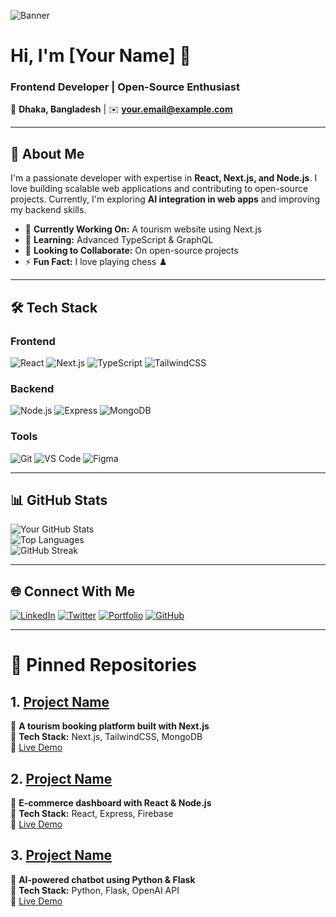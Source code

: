 <!-- Banner Image (Upload to repo & link here) -->
![Banner](https://via.placeholder.com/1200x300?text=Welcome+to+My+GitHub+Profile)

# **Hi, I'm [Your Name]** 👋  
### **Frontend Developer | Open-Source Enthusiast**  

📍 **Dhaka, Bangladesh** | ✉️ **your.email@example.com**  

---

## **🚀 About Me**  
I'm a passionate developer with expertise in **React, Next.js, and Node.js**. I love building scalable web applications and contributing to open-source projects. Currently, I'm exploring **AI integration in web apps** and improving my backend skills.  

- 🔭 **Currently Working On:** A tourism website using Next.js  
- 🌱 **Learning:** Advanced TypeScript & GraphQL  
- 👯 **Looking to Collaborate:** On open-source projects  
- ⚡ **Fun Fact:** I love playing chess ♟️  

---

## **🛠️ Tech Stack**  

### **Frontend**  
![React](https://img.shields.io/badge/-React-61DAFB?logo=react&logoColor=black)
![Next.js](https://img.shields.io/badge/-Next.js-000000?logo=next.js)
![TypeScript](https://img.shields.io/badge/-TypeScript-3178C6?logo=typescript&logoColor=white)
![TailwindCSS](https://img.shields.io/badge/-TailwindCSS-06B6D4?logo=tailwind-css)

### **Backend**  
![Node.js](https://img.shields.io/badge/-Node.js-339933?logo=node.js&logoColor=white)
![Express](https://img.shields.io/badge/-Express-000000?logo=express)
![MongoDB](https://img.shields.io/badge/-MongoDB-47A248?logo=mongodb&logoColor=white)

### **Tools**  
![Git](https://img.shields.io/badge/-Git-F05032?logo=git&logoColor=white)
![VS Code](https://img.shields.io/badge/-VS%20Code-007ACC?logo=visual-studio-code)
![Figma](https://img.shields.io/badge/-Figma-F24E1E?logo=figma&logoColor=white)

---

## **📊 GitHub Stats**  

![Your GitHub Stats](https://github-readme-stats.vercel.app/api?username=yourusername&show_icons=true&theme=radical)  
![Top Languages](https://github-readme-stats.vercel.app/api/top-langs/?username=yourusername&layout=compact)  
![GitHub Streak](https://streak-stats.demolab.com?user=yourusername&theme=radical)  

---

## **🌐 Connect With Me**  

[![LinkedIn](https://img.shields.io/badge/-LinkedIn-0A66C2?logo=linkedin)](https://linkedin.com/in/yourname)
[![Twitter](https://img.shields.io/badge/-Twitter-1DA1F2?logo=twitter)](https://twitter.com/yourhandle)
[![Portfolio](https://img.shields.io/badge/-Portfolio-FF7139?logo=firefox)](https://yourportfolio.com)
[![GitHub](https://img.shields.io/badge/-GitHub-181717?logo=github)](https://github.com/yourusername)

---

# **📌 Pinned Repositories**  

## **1. [Project Name](https://github.com/yourusername/repo-name)**  
🔹 **A tourism booking platform built with Next.js**  
🔹 **Tech Stack:** Next.js, TailwindCSS, MongoDB  
🔹 [Live Demo](https://your-project-demo.com)  

## **2. [Project Name](https://github.com/yourusername/repo-name)**  
🔹 **E-commerce dashboard with React & Node.js**  
🔹 **Tech Stack:** React, Express, Firebase  
🔹 [Live Demo](https://your-project-demo.com)  

## **3. [Project Name](https://github.com/yourusername/repo-name)**  
🔹 **AI-powered chatbot using Python & Flask**  
🔹 **Tech Stack:** Python, Flask, OpenAI API  
🔹 [Live Demo](https://your-project-demo.com)  
